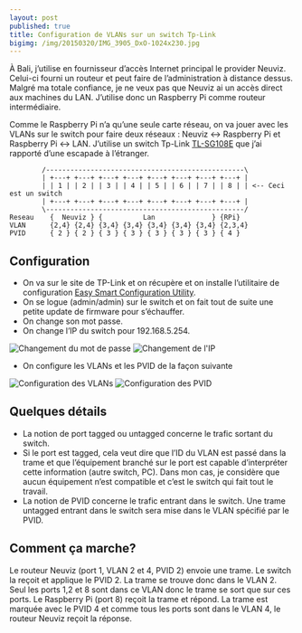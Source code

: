 ```yaml
---
layout: post
published: true
title: Configuration de VLANs sur un switch Tp-Link
bigimg: /img/20150320/IMG_3905_DxO-1024x230.jpg
---
```

À Bali, j’utilise en fournisseur d’accès Internet principal le provider Neuviz. Celui-ci fourni un routeur et peut faire de l’administration à distance dessus. Malgré ma totale confiance, je ne veux pas que Neuviz ai un accès direct aux machines du LAN. J’utilise donc un Raspberry Pi comme routeur intermédiaire.

Comme le Raspberry Pi n’a qu’une seule carte réseau, on va jouer avec les VLANs sur le switch pour faire deux réseaux : Neuviz <-> Raspberry Pi et Raspberry Pi <-> LAN. J’utilise un switch Tp-Link [TL-SG108E](http://www.tp-link.com/lk/products/details/?model=TL-SG108E) que j’ai rapporté d’une escapade à l’étranger.

```
        /-------------------------------------------------\
        | +---+ +---+ +---+ +---+ +---+ +---+ +---+ +---+ |
        | | 1 | | 2 | | 3 | | 4 | | 5 | | 6 | | 7 | | 8 | | <-- Ceci est un switch
        | +---+ +---+ +---+ +---+ +---+ +---+ +---+ +---+ |
        \-------------------------------------------------/
Reseau    {  Neuviz } {          Lan              } {RPi}
VLAN      {2,4} {2,4} {3,4} {3,4} {3,4} {3,4} {3,4} {2,3,4}
PVID      { 2 } { 2 } { 3 } { 3 } { 3 } { 3 } { 3 } { 4 }
```


## Configuration

- On va sur le site de TP-Link et on récupère et on installe l’utilitaire de configuration [Easy Smart Configuration Utility](http://www.tp-link.com/lk/products/details/?model=TL-SG108E).
- On se logue (admin/admin) sur le switch et on fait tout de suite une petite update de firmware pour s’échauffer.
- On change son mot passe.
- On change l’IP du switch pour 192.168.5.254.


![Changement du mot de passe]({{site.baseurl}}/img/20150320/Easy_Smart_Configuration_Utility_2015-02-27_14-09-39.png)
![Changement de l'IP]({{site.baseurl}}/img/20150320/Easy_Smart_Configuration_Utility_2015-02-27_16-23-02.png)

- On configure les VLANs et les PVID de la façon suivante

![Configuration des VLANs]({{site.baseurl}}/img/20150320/Easy_Smart_Configuration_Utility_2015-02-27_15-31-50.png)
![Configuration des PVID]({{site.baseurl}}/img/20150320/Easy_Smart_Configuration_Utility_2015-02-27_15-30-43.png)


## Quelques détails
- La notion de port tagged ou untagged concerne le trafic sortant du switch.
- Si le port est tagged, cela veut dire que l’ID du VLAN est passé dans la trame et que l’équipement branché sur le port est capable d’interpréter cette information (autre switch, PC). Dans mon cas, je considère que aucun équipement n’est compatible et c’est le switch qui fait tout le travail.
- La notion de PVID concerne le trafic entrant dans le switch. Une trame untagged entrant dans le switch sera mise dans le VLAN spécifié par le PVID.


## Comment ça marche?
Le routeur Neuviz (port 1, VLAN 2 et 4, PVID 2) envoie une trame. Le switch la reçoit et applique le PVID 2. La trame se trouve donc dans le VLAN 2. Seul les ports 1,2 et 8 sont dans ce VLAN donc le trame se sort que sur ces ports. Le Raspberry Pi (port 8) reçoit la trame et répond. La trame est marquée avec le PVID 4 et comme tous les ports sont dans le VLAN 4, le routeur Neuviz reçoit la réponse.

